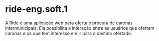 # ride-eng.soft.1
A Ride é uma aplicação web para oferta e procura de caronas intermunicipais. Ela possibilita a interação entre as usuários que ofertam caronas e os que tem interesse em ir para o destino ofertado.
